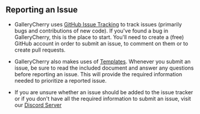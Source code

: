 ## Reporting an Issue

* GalleryCherry uses [GitHub Issue Tracking](https://github.com/RobbWatershed/GalleryCherry/issues) to track issues (primarily bugs and contributions of new code). If you've found a bug in GalleryCherry, this is the place to start. You'll need to create a (free) GitHub account in order to submit an issue, to comment on them or to create pull requests.

* GalleryCherry also makes uses of [Templates](https://help.github.com/articles/helping-people-contribute-to-your-project/). Whenever you submit an issue, be sure to read the included document and answer any questions before reporting an issue. This will provide the required information needed to prioritize a reported issue.

* If you are unsure whether an issue should be added to the issue tracker or if you don't have all the required information to submit an issue, visit our [Discord Server](https://discord.gg/waTF8vw)
